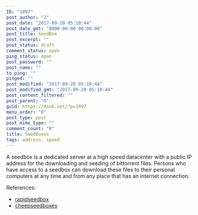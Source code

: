 ```yaml
---
ID: "1097"
post_author: "2"
post_date: "2017-09-20 05:10:44"
post_date_gmt: "0000-00-00 00:00:00"
post_title: SeedBox
post_excerpt: ""
post_status: draft
comment_status: open
ping_status: open
post_password: ""
post_name: ""
to_ping: ""
pinged: ""
post_modified: "2017-09-20 05:10:44"
post_modified_gmt: "2017-09-20 05:10:44"
post_content_filtered: ""
post_parent: "0"
guid: https://0ink.net/?p=1097
menu_order: "0"
post_type: post
post_mime_type: ""
comment_count: "0"
title: SeedBoxes
tags: address, speed
---
```


A seedbox is a dedicated server at a high speed datacenter with a
public IP address for the downloading and seeding of bittorrent files.
Persons who have access to a seedbox can download these files to
their personal computers at any time and from any place that has an
internet connection.

References:

* [rapidseedbox](https://www.rapidseedbox.com/#pricing)
* [cheepseedboxes](https://cheapseedboxes.com/top-10-seedbox-best-providers-cheap/)




